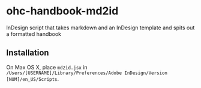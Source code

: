 # ohc-handbook-md2id
InDesign script that takes markdown and an InDesign template and spits out a formatted handbook

## Installation

On Max OS X, place `md2id.jsx` in `/Users/[USERNAME]/Library/Preferences/Adobe InDesign/Version [NUM]/en_US/Scripts`.
